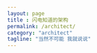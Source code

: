 ```yaml
---
layout: page
title : 闪电知道的架构
permalink: /architect/
category: "architect"
tagline: "当然不可能 我就说说"
---
```

